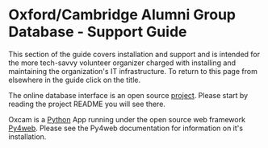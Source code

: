 # Oxford/Cambridge Alumni Group Database - Support Guide

This section of the guide covers installation and support and is intended for the more tech-savvy volunteer organizer charged with installing and maintaining the organization's IT infrastructure. To return to this page from elsewhere in the guide click on the title.

The online database interface is an open source [project](https://github.com/oxcamne/oxcam). Please start by reading the project README you will see there.

 Oxcam is a [Python](https://www.python.org) App running under the open source web framework [Py4web](https://github.com/web2py/py4web). Please see the Py4web documentation for information on it's installation.
